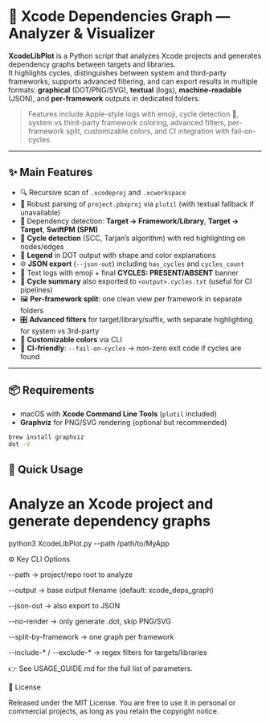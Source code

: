 # 🍏 Xcode Dependencies Graph — Analyzer & Visualizer

**XcodeLibPlot** is a Python script that analyzes Xcode projects and generates dependency graphs between targets and libraries.  
It highlights cycles, distinguishes between system and third-party frameworks, supports advanced filtering, and can export results in multiple formats: **graphical** (DOT/PNG/SVG), **textual** (logs), **machine-readable** (JSON), and **per-framework** outputs in dedicated folders.

> Features include Apple-style logs with emoji, cycle detection 🔴, system vs third-party framework coloring, advanced filters, per-framework split, customizable colors, and CI integration with fail-on-cycles.

---

## ✨ Main Features

- 🔍 Recursive scan of `.xcodeproj` and `.xcworkspace`
- 🧠 Robust parsing of `project.pbxproj` via `plutil` (with textual fallback if unavailable)
- 🧱 Dependency detection: **Target → Framework/Library**, **Target → Target**, **SwiftPM (SPM)**
- 🔁 **Cycle detection** (SCC, Tarjan’s algorithm) with red highlighting on nodes/edges
- 🧭 **Legend** in DOT output with shape and color explanations
- 🌐 **JSON export** (`--json-out`) including `has_cycles` and `cycles_count`
- 📝 Text logs with emoji + final **CYCLES: PRESENT/ABSENT** banner
- 📄 **Cycle summary** also exported to `<output>.cycles.txt` (useful for CI pipelines)
- 🖼️ **Per-framework split**: one clean view per framework in separate folders
- 🎛 **Advanced filters** for target/library/suffix, with separate highlighting for system vs 3rd-party
- 🎨 **Customizable colors** via CLI
- 🚦 **CI-friendly**: `--fail-on-cycles` → non-zero exit code if cycles are found

---

## 📦 Requirements

- macOS with **Xcode Command Line Tools** (`plutil` included)
- **Graphviz** for PNG/SVG rendering (optional but recommended)

```bash
brew install graphviz
dot -V
```

## 🚀 Quick Usage
# Analyze an Xcode project and generate dependency graphs
python3 XcodeLibPlot.py --path /path/to/MyApp

⚙️ Key CLI Options

--path → project/repo root to analyze

--output → base output filename (default: xcode_deps_graph)

--json-out → also export to JSON

--no-render → only generate .dot, skip PNG/SVG

--split-by-framework → one graph per framework

--include-* / --exclude-* → regex filters for targets/libraries

👉 See USAGE_GUIDE.md
 for the full list of parameters.

📄 License

Released under the MIT License.
You are free to use it in personal or commercial projects, as long as you retain the copyright notice.
